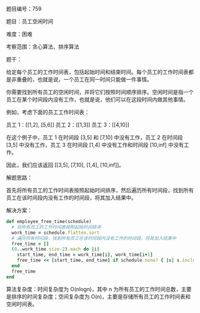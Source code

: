 题目编号：759

题目：员工空闲时间

难度：困难

考察范围：贪心算法、排序算法

题干：

给定每个员工的工作时间表，包括起始时间和结束时间。每个员工的工作时间表都是非重叠的，也就是说，一个员工在同一时间只能做一件事情。

你需要找到所有员工的空闲时间，并将它们按照时间顺序排序。空闲时间是指一个员工在某个时间段内没有工作，也就是说，他们可以在这段时间内做其他事情。

例如，考虑下面的员工工作时间表：

员工 1：[[1,2], [5,6]]
员工 2：[[1,3]]
员工 3：[[4,10]]

在这个例子中，员工 1 在时间段 [3,5] 和 [7,10] 中没有工作，员工 2 在时间段 [3,5] 中没有工作，员工 3 在时间段 [1,4] 中没有工作和时间段 [10,inf] 中没有工作。

因此，我们应该返回 [[3,5], [7,10], [1,4], [10,inf]]。

解题思路：

首先将所有员工的工作时间表按照起始时间排序，然后遍历所有时间段，找到所有员工在该时间段内没有工作的时间段，将其加入结果中。

解决方案：

```ruby
def employee_free_time(schedule)
  # 将所有员工的工作时间表按照起始时间排序
  work_time = schedule.flatten.sort
  # 遍历所有时间段，找到所有员工在该时间段内没有工作的时间段，将其加入结果中
  free_time = []
  (0..work_time.size-2).each do |i|
    start_time, end_time = work_time[i], work_time[i+1]
    free_time << [start_time, end_time] if schedule.none? { |s| s.include?([start_time, end_time]) }
  end
  free_time
end
```

算法复杂度：时间复杂度为 O(nlogn)，其中 n 为所有员工的工作时间总数，主要是排序的时间复杂度；空间复杂度为 O(n)，主要是存储所有员工的工作时间表和空闲时间表。